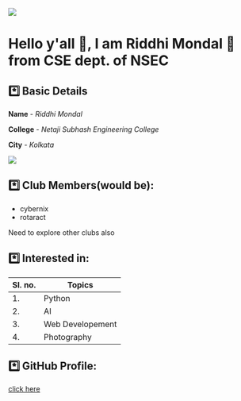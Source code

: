 ![](https://github.com/mondalriddhi/day-3/blob/main/data-science-banner.jpg)

# Hello y'all 👋, I am Riddhi Mondal 👦 from CSE dept. of NSEC 


## *️⃣ Basic Details 
**Name** - *Riddhi Mondal*

**College** - *Netaji Subhash Engineering College*

**City** - *Kolkata* 

<img src="https://img.icons8.com/bubbles/100/000000/kolkata.png"/>

## *️⃣ Club Members(would be): 
- cybernix
- rotaract

Need to explore other clubs also

## *️⃣ Interested in: 

|Sl. no.|Topics|
|---|---|
|1.|Python|
|2.|AI|
|3.|Web Developement|
|4.|Photography|

## *️⃣ GitHub Profile:
[click here](https://github.com/mondalriddhi)
